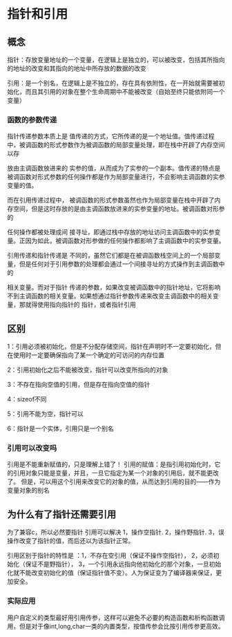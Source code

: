 # 指针和引用
## 概念
指针：存放变量地址的一个变量，在逻辑上是独立的，可以被改变，包括其所指向的地址的改变和其指向的地址中所存放的数据的改变

引用：是一个别名，在逻辑上是不独立的，存在具有依附性，在一开始就需要被初始化，而且其引用的对象在整个生命周期中不能被改变（自始至终只能依附同一个变量）

### 函数的参数传递

指针传递参数本质上是 值传递的方式，它所传递的是一个地址值。值传递过程中，被调函数的形式参数作为被调函数的局部变量处理，即在栈中开辟了内存空间以存

放由主调函数放进来的 实参的值，从而成为了实参的一个副本。值传递的特点是被调函数对形式参数的任何操作都是作为局部变量进行，不会影响主调函数的实参变量的值。

而在引用传递过程中， 被调函数的形式参数虽然也作为局部变量在栈中开辟了内存空间，但是这时存放的是由主调函数放进来的实参变量的地址。被调函数对形参的

任何操作都被处理成间 接寻址，即通过栈中存放的地址访问主调函数中的实参变量。正因为如此，被调函数对形参做的任何操作都影响了主调函数中的实参变量。

引用传递和指针传递是 不同的，虽然它们都是在被调函数栈空间上的一个局部变量，但是任何对于引用参数的处理都会通过一个间接寻址的方式操作到主调函数中的

相关变量。而对于指针 传递的参数，如果改变被调函数中的指针地址，它将影响不到主调函数的相关变量。如果想通过指针参数传递来改变主调函数中的相关变量，那就得使用指向指针的 指针，或者指针引用

## 区别
1：引用必须被初始化，但是不分配存储空间，指针在声明时不一定要初始化，但在使用时一定要确保指向了某一个确定的可访问的内存位置

2：引用初始化之后不能被改变，指针可以改变所指向的对象

3：不存在指向空值的引用，但是存在指向空值的指针

4：sizeof不同

5：引用不能为空，指针可以

6：指针是一个实体，引用只是一个别名

### 引用可以改变吗
引用是不能重新赋值的，只是理解上错了！ 引用的赋值：是指引用初始化时，它的引用对象只能是变量，并且，一旦它指定为某一个对象的引用后，就不能更改了。 但是，可以用这个引用来改变它的对象的值，从而达到引用的目的——作为变量对象的别名

## 为什么有了指针还需要引用
为了兼容c，所以必然要指针
引用可以解决
1，操作空指针.
2，操作野指针.
3，误操作改变了指针的值，而后还以为该指针正常。

引用区别于指针的特性是 ：1，不存在空引用（保证不操作空指针），
2，必须初始化（保证不是野指针），
3，一个引用永远指向他初始化的那个对象，一旦初始化就不能改变初始化的值（保证指针值不变）。人为保证变为了编译器来保证，更加安全。

### 实际应用
用户自定义的类型最好用引用传参，这样可以避免不必要的构造函数和析构函数调用，但是对于像int,long,char一类的内置类型，按值传参会比按引用传参更高效。

